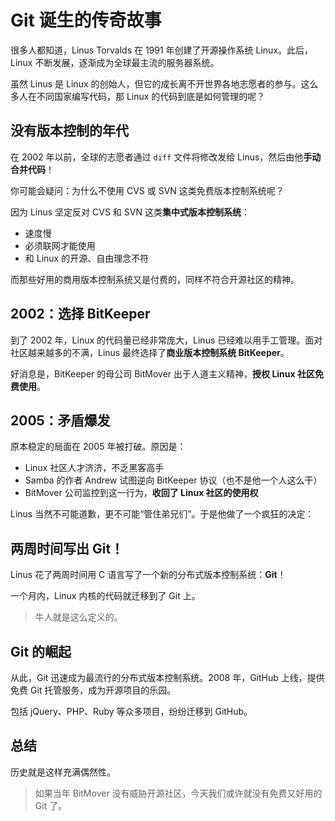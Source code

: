 # Git 诞生的传奇故事

很多人都知道，Linus Torvalds 在 1991 年创建了开源操作系统 Linux。此后，Linux 不断发展，逐渐成为全球最主流的服务器系统。

虽然 Linus 是 Linux 的创始人，但它的成长离不开世界各地志愿者的参与。这么多人在不同国家编写代码，那 Linux 的代码到底是如何管理的呢？

## 没有版本控制的年代

在 2002 年以前，全球的志愿者通过 `diff` 文件将修改发给 Linus，然后由他**手动合并代码**！

你可能会疑问：为什么不使用 CVS 或 SVN 这类免费版本控制系统呢？

因为 Linus 坚定反对 CVS 和 SVN 这类**集中式版本控制系统**：

- 速度慢
- 必须联网才能使用
- 和 Linux 的开源、自由理念不符

而那些好用的商用版本控制系统又是付费的，同样不符合开源社区的精神。

## 2002：选择 BitKeeper

到了 2002 年，Linux 的代码量已经非常庞大，Linus 已经难以用手工管理。面对社区越来越多的不满，Linus 最终选择了**商业版本控制系统 BitKeeper**。

好消息是，BitKeeper 的母公司 BitMover 出于人道主义精神，**授权 Linux 社区免费使用**。

## 2005：矛盾爆发

原本稳定的局面在 2005 年被打破。原因是：

- Linux 社区人才济济，不乏黑客高手
- Samba 的作者 Andrew 试图逆向 BitKeeper 协议（也不是他一个人这么干）
- BitMover 公司监控到这一行为，**收回了 Linux 社区的使用权**

Linus 当然不可能道歉，更不可能“管住弟兄们”。于是他做了一个疯狂的决定：

## 两周时间写出 Git！

Linus 花了两周时间用 C 语言写了一个新的分布式版本控制系统：**Git**！

一个月内，Linux 内核的代码就迁移到了 Git 上。

> 牛人就是这么定义的。

## Git 的崛起

从此，Git 迅速成为最流行的分布式版本控制系统。2008 年，GitHub 上线，提供免费 Git 托管服务，成为开源项目的乐园。

包括 jQuery、PHP、Ruby 等众多项目，纷纷迁移到 GitHub。

## 总结

历史就是这样充满偶然性。

> 如果当年 BitMover 没有威胁开源社区，今天我们或许就没有免费又好用的 Git 了。
